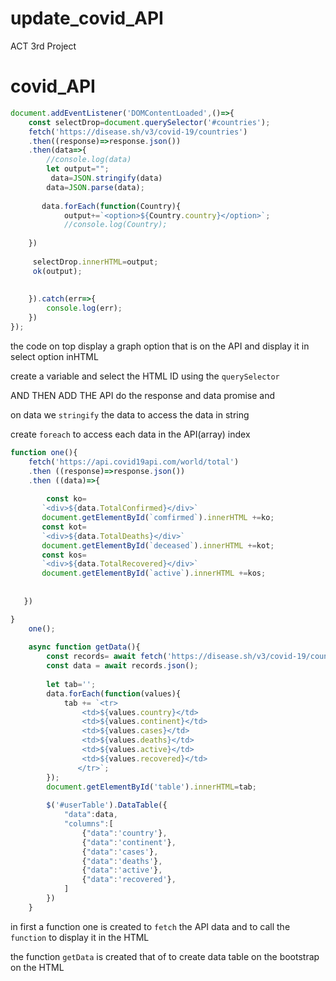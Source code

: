 # update_covid_API
ACT 3rd Project
# covid_API

```jsx
document.addEventListener('DOMContentLoaded',()=>{
    const selectDrop=document.querySelector('#countries');
    fetch('https://disease.sh/v3/covid-19/countries')
    .then((response)=>response.json())
    .then(data=>{
        //console.log(data)
        let output="";
         data=JSON.stringify(data)
        data=JSON.parse(data);
       
       data.forEach(function(Country){
            output+=`<option>${Country.country}</option>`;
            //console.log(Country);
            
    })
    
     selectDrop.innerHTML=output;
     ok(output);
   
       
    }).catch(err=>{
        console.log(err);
    })
});
```

the code on top display a graph option that is on the API and display it in select option inHTML

create a variable and select the HTML ID using the `querySelector` 

AND THEN ADD THE API do the response and data promise and 

on data we `stringify` the data to access the data in string 

create `foreach`  to access each  data in the API(array) index

```jsx
function one(){
    fetch('https://api.covid19api.com/world/total')
    .then ((response)=>response.json())
    .then ((data)=>{
       
        const ko=
       `<div>${data.TotalConfirmed}</div>` 
       document.getElementById(`comfirmed`).innerHTML +=ko;
       const kot=
       `<div>${data.TotalDeaths}</div>` 
       document.getElementById(`deceased`).innerHTML +=kot;
       const kos=
       `<div>${data.TotalRecovered}</div>` 
       document.getElementById(`active`).innerHTML +=kos;
       
    
   })

}
    one();
   
    async function getData(){
        const records= await fetch('https://disease.sh/v3/covid-19/countries');
        const data = await records.json();
    
        let tab='';
        data.forEach(function(values){
            tab += `<tr>
                <td>${values.country}</td>
                <td>${values.continent}</td>
                <td>${values.cases}</td>
                <td>${values.deaths}</td>
                <td>${values.active}</td>
                <td>${values.recovered}</td>
               </tr>`;
        });
        document.getElementById('table').innerHTML=tab;
    
        $('#userTable').DataTable({
            "data":data,
            "columns":[
                {"data":'country'},
                {"data":'continent'},
                {"data":'cases'},
                {"data":'deaths'},
                {"data":'active'},
                {"data":'recovered'},
            ]
        })
    }
```

in first a function one is created to `fetch` the API data and to call the `function` to display it in the HTML 

the function `getData` is created that of to create data table on the bootstrap on the HTML
